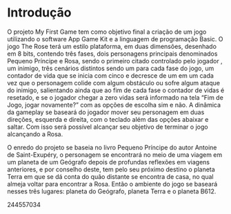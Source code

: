 # Introdução 

O projeto My First Game tem como objetivo final a criação de um jogo utilizando o software App Game Kit e a linguagem de programação Basic. O jogo The Rose terá um estilo plataforma, em duas dimensões, desenhado em 8 bits, contendo três fases, dois personagens principais denominados Pequeno Príncipe e Rosa, sendo o primeiro citado controlado pelo jogador , um inimigo,  três cenários distintos sendo um para cada fase do jogo, um contador de vida que se inicia com cinco e decresce de um em um cada vez que o personagem colide com algum obstáculo ou sofre algum ataque do inimigo, salientando ainda que ao fim de cada fase o contador de vidas é resetado, e se o jogador chegar a zero vidas será informado na tela “Fim de Jogo, jogar novamente?” com as opções de escolha sim e não. A dinâmica da gameplay se baseará do jogador mover seu personagem em duas direções, esquerda e direita, com o teclado além das opções abaixar e saltar. Com isso será possível alcançar seu objetivo de terminar o jogo alcançando a Rosa.

O enredo do projeto se baseia no livro Pequeno Príncipe do autor Antoine de Saint-Exupéry, o personagem se encontrará no meio de uma viagem em um planeta de um Geógrafo depois de profundas reflexões em viagens anteriores, e por conselho deste, tem pelo seu próximo destino o planeta Terra em que se dá conta do quão distante se encontra de casa, no qual almeja voltar para encontrar a Rosa. Então o ambiente do jogo se baseará nesses três lugares: planeta do Geógrafo, planeta Terra e o planeta B612.



244557034